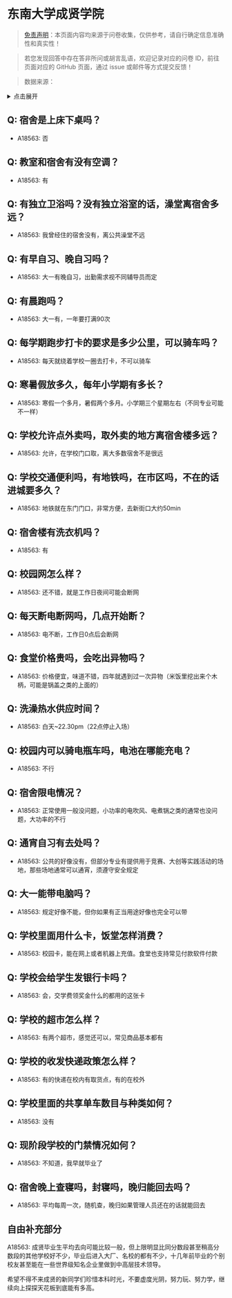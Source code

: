 # 东南大学成贤学院

> [免责声明](https://colleges.chat/#_3)：本页面内容均来源于问卷收集，仅供参考，请自行确定信息准确性和真实性！

> 若您发现回答中存在答非所问或胡言乱语，欢迎记录对应的问卷 ID，前往页面对应的 GitHub 页面，通过 issue 或邮件等方式提交反馈！

> 数据来源：

<details><summary>点击展开</summary>
<ul>
<li>A18563: 匿名 (2023 年 06 月)</li>
</ul>
</details>

## Q: 宿舍是上床下桌吗？

- A18563: 否

## Q: 教室和宿舍有没有空调？

- A18563: 有

## Q: 有独立卫浴吗？没有独立浴室的话，澡堂离宿舍多远？

- A18563: 我曾经住的宿舍没有，离公共澡堂不远

## Q: 有早自习、晚自习吗？

- A18563: 大一有晚自习，出勤需求视不同辅导员而定

## Q: 有晨跑吗？

- A18563: 大一有，一年要打满90次

## Q: 每学期跑步打卡的要求是多少公里，可以骑车吗？

- A18563: 每天就绕着学校一圈去打卡，不可以骑车

## Q: 寒暑假放多久，每年小学期有多长？

- A18563: 寒假一个多月，暑假两个多月。小学期三个星期左右（不同专业可能不一样）

## Q: 学校允许点外卖吗，取外卖的地方离宿舍楼多远？

- A18563: 允许，在学校门口取，离大多数宿舍不是很远

## Q: 学校交通便利吗，有地铁吗，在市区吗，不在的话进城要多久？

- A18563: 地铁就在东门门口，非常方便，去新街口大约50min

## Q: 宿舍楼有洗衣机吗？

- A18563: 有

## Q: 校园网怎么样？

- A18563: 还不错，就是工作日夜间可能会断网

## Q: 每天断电断网吗，几点开始断？

- A18563: 电不断，工作日0点后会断网

## Q: 食堂价格贵吗，会吃出异物吗？

- A18563: 价格便宜，味道不错，四年就遇到过一次异物（米饭里挖出来个木柄，可能是锅盖之类的上面的）

## Q: 洗澡热水供应时间？

- A18563: 白天\~22.30pm（22点停止入场）

## Q: 校园内可以骑电瓶车吗，电池在哪能充电？

- A18563: 不行

## Q: 宿舍限电情况？

- A18563: 正常使用一般没问题，小功率的电吹风、电煮锅之类的通常也没问题，大功率的不行

## Q: 通宵自习有去处吗？

- A18563: 公共的好像没有，但部分专业有提供用于竞赛、大创等实践活动的场地，那些场地通常可以通宵，须遵守安全规定

## Q: 大一能带电脑吗？

- A18563: 规定好像不能，但你如果有正当用途好像也完全可以带

## Q: 学校里面用什么卡，饭堂怎样消费？

- A18563: 校园卡，能在网上或者机器上充值。食堂也支持常见付款软件付款

## Q: 学校会给学生发银行卡吗？

- A18563: 会，交学费领奖金什么的都用的这张卡

## Q: 学校的超市怎么样？

- A18563: 有两个超市，感觉还可以，常见商品基本都有

## Q: 学校的收发快递政策怎么样？

- A18563: 有的快递在校内有取货点，有的在校外

## Q: 学校里面的共享单车数目与种类如何？

- A18563: 没有

## Q: 现阶段学校的门禁情况如何？

- A18563: 不知道，我早就毕业了

## Q: 宿舍晚上查寝吗，封寝吗，晚归能回去吗？

- A18563: 平均每周一次，随机查，晚归如果管理人员还在的话就能回去

## 自由补充部分

A18563: 成贤毕业生平均去向可能比较一般，但上限明显比同分数段甚至稍高分数段的其他学校好不少，毕业后进入大厂、名校的都有不少，十几年前毕业的个别校友甚至能在一些世界级知名企业里做到中高层技术领导。

希望不得不来成贤的新同学们珍惜本科时光，不要虚度光阴，努力玩、努力学，继续向上探探天花板到底能有多高。